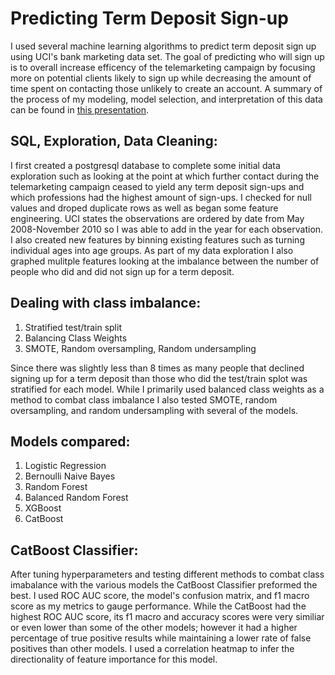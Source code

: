 # Predicting Term Deposit Sign-up

I used several machine learning algorithms to predict term deposit sign up using UCI's bank marketing data set. The goal of predicting who will sign up is to overall increase efficency of the telemarketing campaign by focusing more on potential clients likely to sign up while decreasing the amount of time spent on contacting those unlikely to create an account. A summary of the process of my modeling, model selection, and interpretation of this data can be found in [this presentation](Bank_Marketing_presentation.pdf).

## SQL, Exploration, Data Cleaning:

I first created a postgresql database to complete some initial data exploration such as looking at the point at which further contact during the telemarketing campaign ceased to yield any term deposit sign-ups and which professions had the highest amount of sign-ups. I checked for null values and droped duplicate rows as well as began some feature engineering. UCI states the observations are ordered by date from May 2008-November 2010 so I was able to add in the year for each observation. I also created new features by binning existing features such as turning individual ages into age groups. As part of my data exploration I also graphed mulitple features looking at the imbalance between the number of people who did and did not sign up for a term deposit. 

## Dealing with class imbalance:

1. Stratified test/train split
2. Balancing Class Weights
3. SMOTE, Random oversampling, Random undersampling

Since there was slightly less than 8 times as many people that declined signing up for a term deposit than those who did the test/train splot was stratified for each model. While I primarily used balanced class weights as a method to combat class imbalance I also tested SMOTE, random oversampling, and random undersampling with several of the models.

## Models compared:

1. Logistic Regression
2. Bernoulli Naive Bayes
3. Random Forest
4. Balanced Random Forest
5. XGBoost
6. CatBoost

## CatBoost Classifier:

After tuning hyperparameters and testing different methods to combat class imabalance with the various models the CatBoost Classifier preformed the best. I used ROC AUC score, the model's confusion matrix, and f1 macro score as my metrics to gauge performance. While the CatBoost had the highest ROC AUC score, its f1 macro and accuracy scores were very similiar or even lower than some of the other models; however it had a higher percentage of true positive results while maintaining a lower rate of false positives than other models. I used a correlation heatmap to infer the directionality of feature importance for this model. 